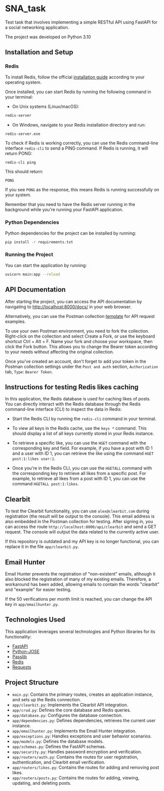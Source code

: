 
# SNA_task

Test task that involves implementing a simple RESTful API using FastAPI for a social networking application.

The project was developed on Python 3.10

## Installation and Setup

### Redis

To install Redis, follow the official [installation guide](https://redis.io/download) according to your operating system.

Once installed, you can start Redis by running the following command in your terminal:

-   On Unix systems (Linux/macOS):

```bash
redis-server
```

-   On Windows, navigate to your Redis installation directory and run:

```
redis-server.exe
```

To check if Redis is working correctly, you can use the Redis command-line interface `redis-cli` to send a PING command. If Redis is running, it will return PONG:

```bash
redis-cli ping
```

This should return:

`PONG` 

If you see `PONG` as the response, this means Redis is running successfully on your system.

Remember that you need to have the Redis server running in the background while you're running your FastAPI application.

### Python Dependencies

Python dependencies for the project can be installed by running:

```bash
pip install -r requirements.txt
```
    
### Running the Project

You can start the application by running:

```bash
uvicorn main:app --reload
```

## API Documentation

After starting the project, you can access the API documentation by navigating to [http://localhost:8000/docs/](http://localhost:8000/docs/) in your web browser.

Alternatively, you can use the Postman collection [template](https://www.postman.com/spacecraft-participant-12459094/workspace/sna-public/collection/24461590-2ab93b8b-9023-4a1f-a836-af138563fca5?action=share&creator=24461590) for API request examples.

To use your own Postman environment, you need to fork the collection. Right-click on the collection and select Create a Fork, or use the keyboard shortcut Ctrl + Alt + F. Name your fork and choose your workspace, then click the Fork button. This allows you to change the Bearer token according to your needs without affecting the original collection.

Once you've created an account, don't forget to add your token in the Postman collection settings under the `Post and auth` section, `Authorization` tab, `Type`: `Bearer Token`.

## Instructions for testing Redis likes caching

In this application, the Redis database is used for caching likes of posts. You can directly interact with the Redis database through the Redis command-line interface (CLI) to inspect the data in Redis:

-   Start the Redis CLI by running the `redis-cli` command in your terminal.
    
-   To view all keys in the Redis cache, use the `keys *` command. This should display a list of all keys currently stored in your Redis instance.
    
-   To retrieve a specific like, you can use the `HGET` command with the corresponding key and field. For example, if you have a post with ID 1 and a user with ID 1, you can retrieve the like using the command `HGET post:1:likes user:1`.
    
- Once you're in the Redis CLI, you can use the `HGETALL` command with the corresponding key to retrieve all likes from a specific post. For example, to retrieve all likes from a post with ID 1, you can use the command `HGETALL post:1:likes`.
    
## Clearbit

To test the Clearbit functionality, you can use `alex@clearbit.com` during registration (the result will be output to the console). This email address is also embedded in the Postman collection for testing. After signing in, you can access the route `http://localhost:8000/api/clearbit` and send a GET request. The console will output the data related to the currently active user.

If this repository is outdated and my API key is no longer functional, you can replace it in the file `app/clearbit.py`.

## Email Hunter

Email Hunter prevents the registration of "non-existent" emails, although it also blocked the registration of many of my existing emails. Therefore, a workaround has been added, allowing emails to contain the words "clearbit" and "example" for easier testing.

If the 50 verifications per month limit is reached, you can change the API key in `app/emailhunter.py`.

## Technologies Used

This application leverages several technologies and Python libraries for its functionality:

 - [FastAPI](https://fastapi.tiangolo.com/)
 - [Python-JOSE](https://github.com/mpdavis/python-jose)
 - [Passlib](https://passlib.readthedocs.io/en/stable/)
 - [Redis](https://redis.io/)
 -  [Requests](https://docs.python-requests.org/en/latest/)

## Project Structure

-   `main.py`: Contains the primary routes, creates an application instance, and sets up the Redis connection.
-   `app/clearbit.py`: Implements the Clearbit API integration.
-   `app/crud.py`: Defines the core database and Redis queries.
-   `app/database.py`: Configures the database connection.
-   `app/dependencies.py`: Defines dependencies, retrieves the current user instance.
-   `app/emailhunter.py`: Implements the Email Hunter integration.
-   `app/exceptions.py`: Handles exceptions and user behavior scenarios.
-   `app/models.py`: Defines the database models.
-   `app/schemas.py`: Defines the FastAPI schemas.
-   `app/security.py`: Handles password encryption and verification.
-   `app/routers/auth.py`: Contains the routes for user registration, authentication, and Clearbit email verification.
-   `app/routers/likes.py`: Contains the routes for adding and removing post likes.
-   `app/routers/posts.py`: Contains the routes for adding, viewing, updating, and deleting posts.

